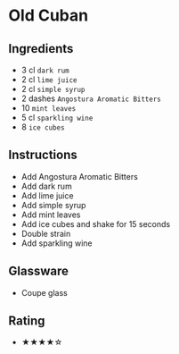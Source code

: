 # Old Cuban

## Ingredients
- 3 cl `dark rum`
- 2 cl `lime juice`
- 2 cl `simple syrup`
- 2 dashes `Angostura Aromatic Bitters`
- 10 `mint leaves`
- 5 cl `sparkling wine`
- 8 `ice cubes`

## Instructions
- Add Angostura Aromatic Bitters
- Add dark rum
- Add lime juice
- Add simple syrup
- Add mint leaves
- Add ice cubes and shake for 15 seconds
- Double strain
- Add sparkling wine

## Glassware
- Coupe glass

## Rating
- ★★★★☆